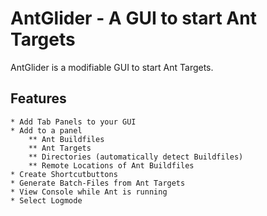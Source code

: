 # AntGlider - A GUI to start Ant Targets

AntGlider is a modifiable GUI to start Ant Targets.

## Features

    * Add Tab Panels to your GUI
    * Add to a panel
        ** Ant Buildfiles
        ** Ant Targets
        ** Directories (automatically detect Buildfiles)
        ** Remote Locations of Ant Buildfiles
    * Create Shortcutbuttons
    * Generate Batch-Files from Ant Targets
    * View Console while Ant is running
    * Select Logmode
    
 